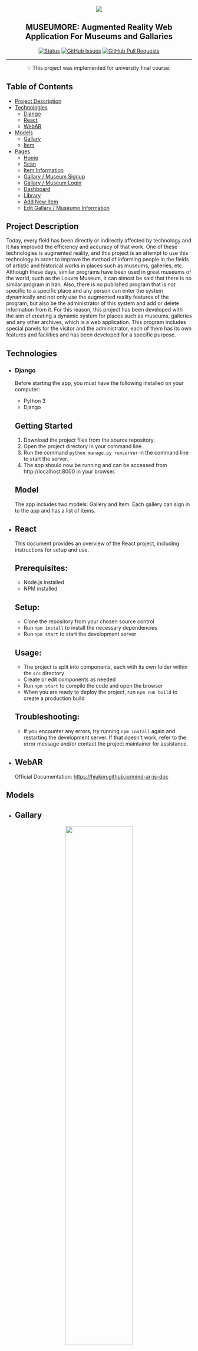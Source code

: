<p align="center">
  <img src="https://github.com/niloufarmj/museumore-ar-project/blob/main/readme%20assets/mmR.png"></img>
 </p>
 
<h2 align="center">MUSEUMORE: Augmented Reality Web Application For Museums and Gallaries</h2>
<div align="center">
  
  [![Status](https://img.shields.io/badge/status-active-success.svg)]()
    [![GitHub Issues](https://img.shields.io/github/issues/kylelobo/museumore-ar-project.svg)](https://github.com/niloufarmj/museumore-ar-project/issues/)
    [![GitHub Pull Requests](https://img.shields.io/github/issues-pr/kylelobo/The-Documentation-Compendium.svg)](https://github.com/niloufarmj/museumore-ar-project/pulls)
<!--   [![License](https://img.shields.io/badge/license-CC0-blue.svg)](http://creativecommons.org/publicdomain/zero/1.0/) -->
  
</div>

---

<p align = "center">💡 This project was implemented for university final course.</p>

## Table of Contents

- [Project Description](#project_description)
- [Technologies](#technologies)
  - [Django](#django)
  - [React](#react)
  - [WebAR](#webar)
- [Models](#models)
  - [Gallary](#gallary)
  - [Item](#item)
- [Pages](#pages)
  - [Home](#home)
  - [Scan](#scan)
  - [Item Information](#item_info)
  - [Gallary / Museum Signup](#signup)
  - [Gallary / Museum Login](#login)
  - [Dashboard](#dashboard)
  - [Library](#library)
  - [Add New Item](#addItem)
  - [Edit Gallary / Museumo Information](#editinfo)

## Project Description <a name="project_description"></a>

Today, every field has been directly or indirectly affected by technology and it has improved the efficiency and accuracy of that work. One of these technologies is augmented reality, and this project is an attempt to use this technology in order to improve the method of informing people in the fields of artistic and historical works in places such as museums, galleries, etc. Although these days, similar programs have been used in great museums of the world, such as the Louvre Museum, it can almost be said that there is no similar program in Iran. Also, there is no published program that is not specific to a specific place and any person can enter the system dynamically and not only use the augmented reality features of the program, but also be the administrator of this system and add or delete information from it. For this reason, this project has been developed with the aim of creating a dynamic system for places such as museums, galleries and any other archives, which is a web application. This program includes special panels for the visitor and the administrator, each of them has its own features and facilities and has been developed for a specific purpose.

## Technologies <a name = "technologies"></a>

- ### Django <a name = "django"></a>
  Before starting the app, you must have the following installed on your computer:
  - Python 3
  - Django

  ## Getting Started

  1. Download the project files from the source repository. 
  2. Open the project directory in your command line.
  3. Run the command `python manage.py runserver` in the command line to start the server.
  4. The app should now be running and can be accessed from http://localhost:8000 in your browser.

  ## Model

  The app includes two models: Gallery and Item. Each gallery can sign in to the app and has a list of items. 

  
  
 
- ##  React <a name = "react"></a>
  This document provides an overview of the React project, including instructions for setup and use. 

    ## Prerequisites:
     - Node.js installed 
     - NPM installed 

    ## Setup: 
     - Clone the repository from your chosen source control 
     - Run `npm install` to install the necessary dependencies 
     - Run `npm start` to start the development server 

    ## Usage: 
     - The project is split into components, each with its own folder within the `src` directory 
     - Create or edit components as needed 
     - Run `npm start` to compile the code and open the browser 
     - When you are ready to deploy the project, run `npm run build` to create a production build 

    ## Troubleshooting: 
     - If you encounter any errors, try running `npm install` again and restarting the development server. If that doesn't work, refer to the error      message and/or contact the project maintainer for assistance. 
     
- ## WebAR <a name = "webar"></a>
    Official Documentation: https://hiukim.github.io/mind-ar-js-doc

## Models <a name = "models"></a>

- ## Gallary <a name = "gallary"></a>
<p align="center">
  <img width="60%" src="https://github.com/niloufarmj/museumore-ar-project/blob/main/readme%20assets/gallaryList.png"></img>
 </p>

- ## Item <a name = "item"></a>
<p align="center">
  <img width="60%" src="https://github.com/niloufarmj/museumore-ar-project/blob/main/readme%20assets/ItemList.png"></img>
 </p>


## Pages <a name = "pages"></a>

- ## Home <a name = "home"></a>
<p align="center">
  <img width="30%" src="https://github.com/niloufarmj/museumore-ar-project/blob/main/readme%20assets/Home.png"></img>
 </p>

   Overview: The Museumore Home Page serves as the first page for users of the Museumore website. Common users are led to the "scan" page while gallery owners are leaded to the "signup/login" page. The name and logo of the project is Museumore. 

 Functionality: 
  - Logo: The Museumore logo appears at the top of the page and is displayed with a width of 100. 
  - Button: A "scan" button is displayed on the page that redirects users to the "http://127.0.0.1:8080" page. 
  - Text: Text is displayed that reads "Do you own a museum / gallary?" 
  - Link: A link is displayed that reads "Click here to signup" and redirects users to the "signup" page. 
  - Image Button: Two image buttons are displayed on the page. The first displays the "about us" image and redirects users to the "about us" page. The second displays the "how to" image. 
  - Return Button: A return button is displayed at the top of the page that does not have a return path. 

 Layout: 
  - Logo: The logo is centered on the page. 
  - Button: The button is located directly below the logo. 
  - Text: The text is located directly below the button. 
  - Link: The link is located directly below the text. 
  - Image Button: The image buttons are located directly below the link. 
  - Return Button: The return button is located at the top of the page. 

 Style: 
  - Logo: The logo is displayed in the Museumore colors and with a width of 100. 
  - Button: The button is displayed in the Museumore colors and with the text "scan". 
  - Text: The text is displayed in the Museumore colors and is centered on the page. 
  - Link: The link is displayed in the Museumore colors and is centered on the page. 
  - Image Button: The image buttons are displayed in the Museumore colors and are displayed side by side with a gap of 20px. 
  - Return Button: The return button is displayed in the Museumore colors.

  
- ## Scan <a name = "scan"></a>
<p align="center">
  <img width="30%" src="https://github.com/niloufarmj/museumore-ar-project/blob/main/readme%20assets/Scan1.png"></img>
 </p>
<p align="center">
  <img width="30%" src="https://github.com/niloufarmj/museumore-ar-project/blob/main/readme%20assets/Scan2.png"></img>
 </p>
     
- ## Item Information <a name = "item_info"></a>
<p align="center">
  <img width="30%" src="https://github.com/niloufarmj/museumore-ar-project/blob/main/readme%20assets/ItemInfo.png"></img>
 </p>
   1. PURPOSE

   This design document is for the webAR project which can detect paintings and provide information about it. The purpose of this design document is to provide a detailed description of the features, user interface, and design considerations of the project. 

   2. FUNCTIONALITY

   The project will enable users to detect paintings with the webAR feature and then provide information about the painting. The information page will contain the following components:

  - An image of the painting
  - The title of the painting
  - A description of the painting
  - An audio file (optional)
  - An extra video (optional)
  - A button to view the museum/gallery information



  3. USER INTERFACE

  The user interface will be displayed on a web page. It will contain the components listed above and will be organized in the following sections:

  - Image of the painting
  - Title of the painting
  - Description of the painting
  - Audio file (optional)
  - Extra video (optional)
  - Button to view the museum/gallery information

  The user interface will also have a Return Button which will direct the user back to the home page of the project. 

  4. DESIGN CONSIDERATIONS

  - The page will be designed with a modern and minimalistic look. 
  - The page will be responsive and optimized for mobile devices.
  - All components will be designed to be easy to use and understand. 
  - All components will be designed to be visually appealing and easy to read. 
  - All components will be designed to be accessible for all users. 
  - The page will use a dark background with contrasting colors for the text and other components. 
  - The page will be designed with a focus on usability and user experience.


- ## Gallary / Museum Signup <a name = "signup"></a>
<p align="center">
  <img width="30%" src="https://github.com/niloufarmj/museumore-ar-project/blob/main/readme%20assets/Signup.png"></img>

 </p>

<p align="center">
  <img width="30%" src="https://github.com/niloufarmj/museumore-ar-project/blob/main/readme%20assets/AdditionalInfo1.png"></img>

 </p>


<p align="center">
  <img width="30%" src="https://github.com/niloufarmj/museumore-ar-project/blob/main/readme%20assets/AdditionalInfo2.png"></img>
 </p>
 
- ## Gallary / Museum Login <a name = "login"></a>

<p align="center">
  <img width="30%" src="https://github.com/niloufarmj/museumore-ar-project/blob/main/readme%20assets/Login.png"></img>
 </p>

  Objective:
  The objective of this login page is to provide a secure and easy way for gallary owners to access their account.

  Functionality:
  The Login page allows users to enter their username and password. The app will then verify the credentials and if they match an existing account the user will be taken to the dashboard. If there is no matching account, an error message will be displayed. The page also includes a link for users to reset their forgotten password.

  Layout:
  The login page consists of a return button to take the user back to the home page. It then has an input field for username and password. There is also a link to reset forgotten password. Finally, there is a button to submit the credentials and a link to sign up.

  Styling:
  The page uses a combination of HTML and React components for styling. The components include Text, Input, Button, Link, ReturnButton and CustomLoadingButton. The page uses a combination of colors and fonts to provide a modern, professional look.

  Testing:
  The login page will be tested for functionality and styling. The functionality will be tested by entering different combinations of username and password. The styling will be tested by ensuring that the page looks as intended on different devices.


- ## Dashboard <a name = "dashboard"></a>

<p align="center">
  <img width="30%" src="https://github.com/niloufarmj/museumore-ar-project/blob/main/readme%20assets/Dashboard.png"></img>
 </p>

  Objective: 
  The objective of the code is to create a dashboard page for the user with a profile image, the user's name, and options to add a new item, edit information, view the library, and logout.

  Functionality: 
  The code allows the user to view their profile image and name, which is retrieved from the local storage. The user is then presented with four different buttons with text provided by the i18n library for translations. The first button is for the user to add a new item, the second button is for the user to edit their information, the third button is for the user to view their library, and the fourth button is for the user to log out. 

  Layout: 
  The layout of the code consists of a ReturnButton component to allow the user to go back to a previous page, the profile image, the user's name, and the four buttons for the user to interact with. The profile image is displayed using the Image component and has a round shape, a width of 35%, a height of 125px, and is aligned to the left with 32%. The user's name is displayed using the Title component. The four buttons are displayed using the Button component and have text provided by the i18n library. 

  Style: 
  The code uses the Assets/CSS/button.css file to style the four buttons. 

  Testing: 
  The code should be tested to make sure the profile image and name are retrieved from the local storage, that the four buttons are displayed correctly and have the correct texts from the i18n library, and that the buttons link to the correct paths.


- ## Add New Item <a name = "add_item"></a>

<p align="center">
  <img width="30%" src="https://github.com/niloufarmj/museumore-ar-project/blob/main/readme%20assets/AddItem.png"></img>
 </p>

  This code is for a gallery page that allows users to add a new item, such as a painting, to the program. The page utilizes React, a popular JavaScript library for creating user interfaces, to create a form for the user to fill out.

  The page starts by importing the necessary components such as Button, Input, ReturnButton, AddFileButton, TextArea, AddImageButton, Text, Image, RemoveButton, VideoArea, and CustomLoadingButton. The page also imports the useNavigate hook from the react-router-dom library. The page then imports the useTranslation hook from the react-i18n library, allowing for translations of the page.

  The page then declares a function, AddItem, which contains states and a useEffect hook. The useEffect hook is used to fetch items from the API and set the items state.

  The page then creates a form for the user to fill out. This includes an option for them to upload an image, add a title, add a description, add an audio file, add an augmented video or image, add an extra video, and submit the form upon completion. The form also includes a ReturnButton component for the user to return to the dashboard page, an AddImageButton component for the user to upload an image, an AddFileButton component for the user to upload audio and video files, a TextArea component for the user to add a description, a VideoArea component for the user to view the extra video, and a CustomLoadingButton component for the user to indicate that their submission is being processed.

  Finally, the page includes a handleAddItem function for the user to submit their form. This function checks to make sure that the user has filled out the form correctly, and if so, sends a POST request to the API with the form data. If the request is successful, the page calls a compile function to compile the data. The page also includes an imageChange and videoChange functions to update the image and video states.

  With this design documentation, users can better understand the code and create a successful form for adding new items to the program.


- ## Library <a name = "library"></a>

<p align="center">
  <img width="30%" src="https://github.com/niloufarmj/museumore-ar-project/blob/main/readme%20assets/Library.png"></img>
 </p>

    Objective
  The Library page allows the gallery owner to view and manage the items they have added to the gallery.

  Requirements
  - The Library page must be part of a larger application, allowing the user to navigate to and from the page. 
  - The Library page must display the items the user has added in a visually appealing way.
  - The Library page must allow the user to view and manage the items they have added to the gallery.

  Features 
  - Return Button: This button will allow the user to navigate back to the Dashboard page.
  - Item Card: This card will show the user the item they have added to the gallery, such as the target image and title.
  - Item List: This list will display all the items the user has added to the gallery.

  Implementation
  The Library page will be implemented using React.js. The page will be composed of a ReturnButton component, an ItemCard component, and an ItemList component. The ReturnButton component will allow the user to navigate back to the Dashboard page. The ItemCard component will display the target image and title of the items the user has added to the gallery. The ItemList component will display all the items the user has added to the gallery. The page will fetch data from the API and use local storage to store the user information.
  
 - ## Add New Item <a name = "add_item"></a>
<p align="center">
  <img width="30%" src="https://github.com/niloufarmj/museumore-ar-project/blob/main/readme%20assets/AddItem.png"></img>
 </p>

 - ## Edit Museum / Gallary Information <a name = "edit_info"></a>
 <p align="center">
  <img width="30%" src="https://github.com/niloufarmj/museumore-ar-project/blob/main/readme%20assets/editInfo.png"></img>
 </p>
